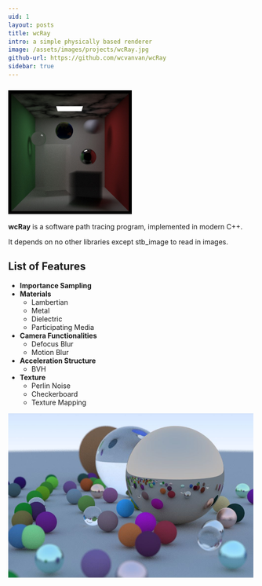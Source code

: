 ```yaml
---
uid: 1
layout: posts
title: wcRay
intro: a simple physically based renderer
image: /assets/images/projects/wcRay.jpg
github-url: https://github.com/wcvanvan/wcRay
sidebar: true
---
```


<img src="/assets/images/projects/wcRay.jpg" style="margin-top: 10px; width: 50%;" />

**wcRay** is a software path tracing program, implemented in modern C++. 

It depends on no other libraries except stb_image to read in images.

## List of Features

- **Importance Sampling**
- **Materials**
    - Lambertian
    - Metal
    - Dielectric
    - Participating Media
- **Camera Functionalities**
    - Defocus Blur
    - Motion Blur
- **Acceleration Structure**
    - BVH
- **Texture**
    - Perlin Noise
    - Checkerboard
    - Texture Mapping

<img src="/assets/images/projects/wcRay2.jpg" width="500"/>


